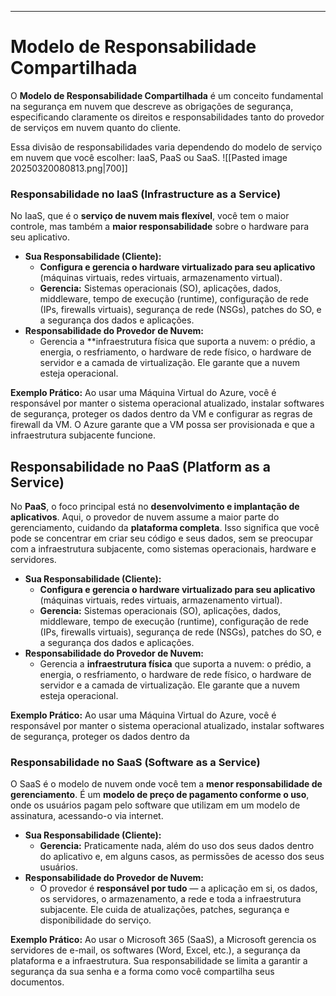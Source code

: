 ___
# Modelo de Responsabilidade Compartilhada

O **Modelo de Responsabilidade Compartilhada** é um conceito fundamental na segurança em nuvem que descreve as obrigações de segurança, especificando claramente os direitos e responsabilidades tanto do provedor de serviços em nuvem quanto do cliente. 

Essa divisão de responsabilidades varia dependendo do modelo de serviço em nuvem que você escolher: IaaS, PaaS ou SaaS.
![[Pasted image 20250320080813.png|700]]
### **Responsabilidade no IaaS (Infrastructure as a Service)**

No IaaS, que é o **serviço de nuvem mais flexível**, você tem o maior controle, mas também a **maior responsabilidade** sobre o hardware para seu aplicativo.

- **Sua Responsabilidade (Cliente):**
    - **Configura e gerencia o hardware virtualizado para seu aplicativo** (máquinas virtuais, redes virtuais, armazenamento virtual).
    - **Gerencia:** Sistemas operacionais (SO), aplicações, dados, middleware, tempo de execução (runtime), configuração de rede (IPs, firewalls virtuais), segurança de rede (NSGs), patches do SO, e a segurança dos dados e aplicações.
- **Responsabilidade do Provedor de Nuvem:**
    - Gerencia a **infraestrutura física que suporta a nuvem: o prédio, a energia, o resfriamento, o hardware de rede físico, o hardware de servidor e a camada de virtualização. Ele garante que a nuvem esteja operacional.

**Exemplo Prático:** Ao usar uma Máquina Virtual do Azure, você é responsável por manter o sistema operacional atualizado, instalar softwares de segurança, proteger os dados dentro da VM e configurar as regras de firewall da VM. O Azure garante que a VM possa ser provisionada e que a infraestrutura subjacente funcione.
## Responsabilidade no PaaS (Platform as a Service)

No **PaaS**, o foco principal está no **desenvolvimento e implantação de aplicativos**. Aqui, o provedor de nuvem assume a maior parte do gerenciamento, cuidando da **plataforma completa**. Isso significa que você pode se concentrar em criar seu código e seus dados, sem se preocupar com a infraestrutura subjacente, como sistemas operacionais, hardware e servidores.

- **Sua Responsabilidade (Cliente):**
    - **Configura e gerencia o hardware virtualizado para seu aplicativo** (máquinas virtuais, redes virtuais, armazenamento virtual).
    - **Gerencia:** Sistemas operacionais (SO), aplicações, dados, middleware, tempo de execução (runtime), configuração de rede (IPs, firewalls virtuais), segurança de rede (NSGs), patches do SO, e a segurança dos dados e aplicações.
- **Responsabilidade do Provedor de Nuvem:**
    - Gerencia a **infraestrutura física** que suporta a nuvem: o prédio, a energia, o resfriamento, o hardware de rede físico, o hardware de servidor e a camada de virtualização. Ele garante que a nuvem esteja operacional.

**Exemplo Prático:** Ao usar uma Máquina Virtual do Azure, você é responsável por manter o sistema operacional atualizado, instalar softwares de segurança, proteger os dados dentro da 

### **Responsabilidade no SaaS (Software as a Service)**

O SaaS é o modelo de nuvem onde você tem a **menor responsabilidade de gerenciamento**. É um **modelo de preço de pagamento conforme o uso**, onde os usuários pagam pelo software que utilizam em um modelo de assinatura, acessando-o via internet.

- **Sua Responsabilidade (Cliente):**
    - **Gerencia:** Praticamente nada, além do uso dos seus dados dentro do aplicativo e, em alguns casos, as permissões de acesso dos seus usuários.
- **Responsabilidade do Provedor de Nuvem:**
    - O provedor é **responsável por tudo** — a aplicação em si, os dados, os servidores, o armazenamento, a rede e toda a infraestrutura subjacente. Ele cuida de atualizações, patches, segurança e disponibilidade do serviço.
    
**Exemplo Prático:** Ao usar o Microsoft 365 (SaaS), a Microsoft gerencia os servidores de e-mail, os softwares (Word, Excel, etc.), a segurança da plataforma e a infraestrutura. Sua responsabilidade se limita a garantir a segurança da sua senha e a forma como você compartilha seus documentos.
